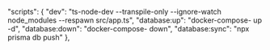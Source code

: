   "scripts": {
    "dev": "ts-node-dev --transpile-only --ignore-watch node_modules --respawn src/app.ts",
    "database:up": "docker-compose- up -d",
    "database:down": "docker-compose- down",
    "database:sync": "npx prisma db push"
  },